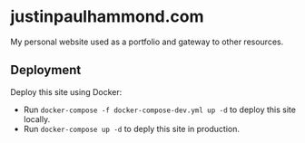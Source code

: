 # justinpaulhammond.com
My personal website used as a portfolio and gateway to other resources.

## Deployment
Deploy this site using Docker:
- Run `docker-compose -f docker-compose-dev.yml up -d` to deploy this site locally.
- Run `docker-compose up -d` to deply this site in production.